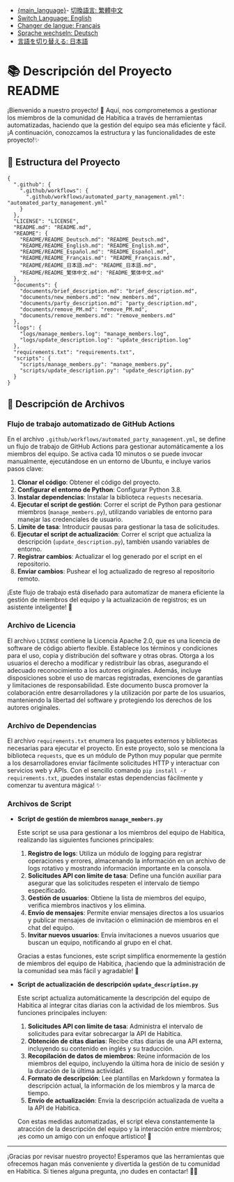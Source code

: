 - [{main_language}](README.md)- [切換語言: 繁體中文](README/README_繁体中文.md)
- [Switch Language: English](README/README_English.md)
- [Changer de langue: Français](README/README_Français.md)
- [Sprache wechseln: Deutsch](README/README_Deutsch.md)
- [言語を切り替える: 日本語](README/README_日本語.md)

# 📚 Descripción del Proyecto README

¡Bienvenido a nuestro proyecto! 🎉 Aquí, nos comprometemos a gestionar los miembros de la comunidad de Habitica a través de herramientas automatizadas, haciendo que la gestión del equipo sea más eficiente y fácil. ¡A continuación, conozcamos la estructura y las funcionalidades de este proyecto!✨

## 📁 Estructura del Proyecto

```
{
  ".github": {
    ".github/workflows": {
      ".github/workflows/automated_party_management.yml": "automated_party_management.yml"
    }
  },
  "LICENSE": "LICENSE",
  "README.md": "README.md",
  "README": {
    "README/README_Deutsch.md": "README_Deutsch.md",
    "README/README_English.md": "README_English.md",
    "README/README_Español.md": "README_Español.md",
    "README/README_Français.md": "README_Français.md",
    "README/README_日本語.md": "README_日本語.md",
    "README/README_繁体中文.md": "README_繁体中文.md"
  },
  "documents": {
    "documents/brief_description.md": "brief_description.md",
    "documents/new_members.md": "new_members.md",
    "documents/party_description.md": "party_description.md",
    "documents/remove_PM.md": "remove_PM.md",
    "documents/remove_members.md": "remove_members.md"
  },
  "logs": {
    "logs/manage_members.log": "manage_members.log",
    "logs/update_description.log": "update_description.log"
  },
  "requirements.txt": "requirements.txt",
  "scripts": {
    "scripts/manage_members.py": "manage_members.py",
    "scripts/update_description.py": "update_description.py"
  }
}
```

## 📝 Descripción de Archivos

### Flujo de trabajo automatizado de GitHub Actions

En el archivo `.github/workflows/automated_party_management.yml`, se define un flujo de trabajo de GitHub Actions para gestionar automáticamente a los miembros del equipo. Se activa cada 10 minutos o se puede invocar manualmente, ejecutándose en un entorno de Ubuntu, e incluye varios pasos clave:

1. **Clonar el código**: Obtener el código del proyecto.
2. **Configurar el entorno de Python**: Configurar Python 3.8.
3. **Instalar dependencias**: Instalar la biblioteca `requests` necesaria.
4. **Ejecutar el script de gestión**: Correr el script de Python para gestionar miembros (`manage_members.py`), utilizando variables de entorno para manejar las credenciales de usuario.
5. **Límite de tasa**: Introducir pausas para gestionar la tasa de solicitudes.
6. **Ejecutar el script de actualización**: Correr el script que actualiza la descripción (`update_description.py`), también usando variables de entorno.
7. **Registrar cambios**: Actualizar el log generado por el script en el repositorio.
8. **Enviar cambios**: Pushear el log actualizado de regreso al repositorio remoto.

¡Este flujo de trabajo está diseñado para automatizar de manera eficiente la gestión de miembros del equipo y la actualización de registros; es un asistente inteligente! 🤖

### Archivo de Licencia

El archivo `LICENSE` contiene la Licencia Apache 2.0, que es una licencia de software de código abierto flexible. Establece los términos y condiciones para el uso, copia y distribución del software y otras obras. Otorga a los usuarios el derecho a modificar y redistribuir las obras, asegurando el adecuado reconocimiento a los autores originales. Además, incluye disposiciones sobre el uso de marcas registradas, exenciones de garantías y limitaciones de responsabilidad. Este documento busca promover la colaboración entre desarrolladores y la utilización por parte de los usuarios, manteniendo la libertad del software y protegiendo los derechos de los autores originales.

### Archivo de Dependencias

El archivo `requirements.txt` enumera los paquetes externos y bibliotecas necesarias para ejecutar el proyecto. En este proyecto, solo se menciona la biblioteca `requests`, que es un módulo de Python muy popular que permite a los desarrolladores enviar fácilmente solicitudes HTTP y interactuar con servicios web y APIs. Con el sencillo comando `pip install -r requirements.txt`, ¡puedes instalar estas dependencias fácilmente y comenzar tu aventura mágica! ✨

### Archivos de Script

- **Script de gestión de miembros `manage_members.py`**

  Este script se usa para gestionar a los miembros del equipo de Habitica, realizando las siguientes funciones principales:

  1. **Registro de logs**: Utiliza un módulo de logging para registrar operaciones y errores, almacenando la información en un archivo de logs rotativo y mostrando información importante en la consola.
  2. **Solicitudes API con límite de tasa**: Define una función auxiliar para asegurar que las solicitudes respeten el intervalo de tiempo especificado.
  3. **Gestión de usuarios**: Obtiene la lista de miembros del equipo, verifica miembros inactivos y los elimina.
  4. **Envío de mensajes**: Permite enviar mensajes directos a los usuarios y publicar mensajes de invitación o eliminación de miembros en el chat del equipo.
  5. **Invitar nuevos usuarios**: Envía invitaciones a nuevos usuarios que buscan un equipo, notificando al grupo en el chat.

  Gracias a estas funciones, este script simplifica enormemente la gestión de miembros del equipo de Habitica, ¡haciendo que la administración de la comunidad sea más fácil y agradable! 🎈

- **Script de actualización de descripción `update_description.py`**

  Este script actualiza automáticamente la descripción del equipo de Habitica al integrar citas diarias con la actividad de los miembros. Sus funciones principales incluyen:

  1. **Solicitudes API con límite de tasa**: Administra el intervalo de solicitudes para evitar sobrecargar la API de Habitica.
  2. **Obtención de citas diarias**: Recibe citas diarias de una API externa, incluyendo su contenido en inglés y su traducción.
  3. **Recopilación de datos de miembros**: Reúne información de los miembros del equipo, incluyendo la última hora de inicio de sesión y la duración de la última actividad.
  4. **Formato de descripción**: Lee plantillas en Markdown y formatea la descripción actual, la información de los miembros y la marca de tiempo.
  5. **Envío de actualización**: Envía la descripción actualizada de vuelta a la API de Habitica.

  Con estas medidas automatizadas, el script eleva constantemente la atracción de la descripción del equipo y la interacción entre miembros; ¡es como un amigo con un enfoque artístico! 🎨

---

¡Gracias por revisar nuestro proyecto! Esperamos que las herramientas que ofrecemos hagan más conveniente y divertida la gestión de tu comunidad en Habitica. Si tienes alguna pregunta, ¡no dudes en contactar! 🎈👋